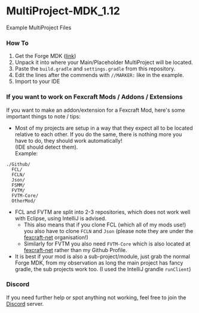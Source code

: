 # MultiProject-MDK_1.12
Example MultiProject Files

### How To
1. Get the Forge MDK ([link](https://files.minecraftforge.net/net/minecraftforge/forge/index_1.12.2.html))
2. Unpack it into where your Main/Placeholder MultiProject will be located.
3. Paste the `build.gradle` and `settings.gradle` from this repository.
4. Edit the lines after the commends with `//MARKER:` like in the example.
5. Import to your IDE

### If you want to work on Fexcraft Mods / Addons / Extensions
If you want to make an addon/extension for a Fexcraft Mod, here's some important things to note / tips:
- Most of my projects are setup in a way that they expect all to be located relative to each other.
If you do the same, there is nothing more you have to do, they should work automatically!    
(IDE should detect them).    
Example:
```
./Github/
  FCL/
  FCLN/
  Json/
  FSMM/
  FVTM/
  FVTM-Core/
  OtherMod/
```
- FCL and FVTM are split into 2-3 repositories, which does not work well with Eclipse, using IntelliJ is advised.
  - This also means that if you clone FCL (which all of my mods use!) you also have to clone `FCLN` and `Json`
    (please note they are under the [fexcraft-net](https://github.com/fexcraft-net/) organisation!)
  - Similarly for FVTM you also need `FVTM-Core` which is also located at [fexcraft-net](https://github.com/fexcraft-net/) rather than my Github Profile.
- It is best if your mod is also a sub-project/module, just grab the normal Forge MDK, from my observation as long the main project has fancy gradle, the sub projects work too.
  (I used the IntelliJ grandle `runClient`)
  
### Discord
If you need further help or spot anything not working, feel free to join the [Discord](https://discord.gg/AkMAzaA) server.
